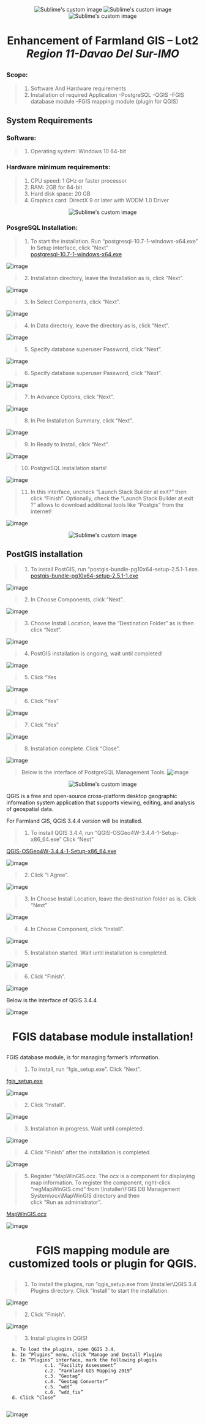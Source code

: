 <p align="center">
  <img src="https://user-images.githubusercontent.com/16941074/202843746-c7492c94-5903-46c2-8cad-81c1646c3c9c.png" alt="Sublime's custom image"/>
  <img src="https://user-images.githubusercontent.com/16941074/202843678-69ad0d48-0eaa-4769-96cd-49f470bd887c.png" alt="Sublime's custom image"/>
  <img src="https://user-images.githubusercontent.com/16941074/202843692-6cab6073-d571-4e6e-9364-93f531a6b73a.png" alt="Sublime's custom image"/>
</p>
<h1><p align="center">
Enhancement of Farmland GIS – Lot2
  <br>
    <i>Region 11-Davao Del Sur-IMO</i>
</p></h1>
  

  
  
  ###  Scope:
  
  >1. Software And Hardware requirements
  >2. Installation of required Application
     -PostgreSQL
     -QGIS
     -FGIS database module
     -FGIS mapping module (plugin for QGIS)
  
  
 <h2>System Requirements</h2>
 

   ### Software:
  > 1. Operating system: Windows 10 64-bit
  
   ### Hardware minimum requirements:
   > 1. CPU speed: 1 GHz or faster processor
   > 2. RAM: 2GB for 64-bit
   > 3. Hard disk space: 20 GB
   > 4. Graphics card: DirectX 9 or later with WDDM 1.0 Driver
   
<p align="center">
    <img src="https://user-images.githubusercontent.com/16941074/202845446-b3878f4a-243e-49f7-956e-4313b394ffcb.png" alt="Sublime's custom image"/>
</p>

  ### PosgreSQL Installation:
 >1. To start the installation. Run “postgresql-10.7-1-windows-x64.exe”
      In Setup interface, click “Next” <br>
<a href="https://drive.google.com/drive/folders/1xmEuVfRsk3M3Oapj-fPeYNDcMRbPbOYt?usp=sharing" target="_blank">postgresql-10.7-1-windows-x64.exe</a>

![image](https://user-images.githubusercontent.com/16941074/202847168-b0d3c2db-47e8-4de7-8857-69bd3fb1a6d2.png)

 >2. Installation directory, leave the Installation as is, click “Next”.
 
 ![image](https://user-images.githubusercontent.com/16941074/202847234-4517735e-c20d-4a51-be0e-7933e9b6404f.png)

 >3. In Select Components, click “Next”.

![image](https://user-images.githubusercontent.com/16941074/202847296-8f3e44e5-7698-4b02-b0e3-ba748458e9dd.png)

>4. In Data directory, leave the directory as is, click “Next”.

![image](https://user-images.githubusercontent.com/16941074/202847315-92bf3648-2c88-4ddf-b865-73551f88ea20.png)

>5. Specify database superuser Password, click “Next”.

![image](https://user-images.githubusercontent.com/16941074/202847716-883d95e8-7171-4c0a-9144-f744b8b58c58.png)

>6. Specify database superuser Password, click “Next”.

![image](https://user-images.githubusercontent.com/16941074/202847731-27884581-2f15-4b01-811b-151b3d148d85.png)

>7. In Advance Options, click “Next”.

![image](https://user-images.githubusercontent.com/16941074/202847757-3dcb4e7d-73ad-4acf-989d-c139a1f890cd.png)

>8. In Pre Installation Summary, click “Next”.

![image](https://user-images.githubusercontent.com/16941074/202847776-66573b9a-88a0-4197-a318-39a219697f5a.png)

>9. In Ready to Install, click “Next”.

![image](https://user-images.githubusercontent.com/16941074/202847824-5c0f05b8-13e5-487a-9663-d0567c02b64a.png)


>10. PostgreSQL installation starts!

![image](https://user-images.githubusercontent.com/16941074/202847841-50c18f34-b355-451d-a89c-5ea643e9eb6d.png)

>11. In this interface, uncheck “Launch Stack Builder at exit?” then click “Finish”. 
     Optionally, check the “Launch Stack Builder at exit ?” allows to download additional tools like “Postgis” from the internet!

![image](https://user-images.githubusercontent.com/16941074/202847925-c1755762-808f-47f9-98bf-4b3a4e70ef3b.png)

<p align="center">
   <img src="https://user-images.githubusercontent.com/16941074/202848243-dada256c-25c7-4ccb-8cfe-531bab40b096.png" alt="Sublime's custom image"/>
</p>

 <h2>PostGIS installation</h2>

>1. To install PostGIS, run “postgis-bundle-pg10x64-setup-2.5.1-1.exe.<br>
<a href="https://drive.google.com/drive/folders/1xmEuVfRsk3M3Oapj-fPeYNDcMRbPbOYt?usp=sharing" target="_blank">postgis-bundle-pg10x64-setup-2.5.1-1.exe</a>

![image](https://user-images.githubusercontent.com/16941074/202848461-e16b612a-16fb-45a6-8be3-ea7942b5034b.png)

>2. In Choose Components, click “Next”.

![image](https://user-images.githubusercontent.com/16941074/202848489-4bb3bd44-cafb-4f41-9c2f-caab4a23e88d.png)

>3. Choose Install Location, leave the “Destination Folder” as is
    then click “Next”.

![image](https://user-images.githubusercontent.com/16941074/202848521-48fcad99-51bb-406c-b6c1-fadf4dbc8740.png)

>4. PostGIS installation is ongoing, wait until completed! 

![image](https://user-images.githubusercontent.com/16941074/202848537-6de96514-c7d3-450a-99da-938a029441df.png)


>5. Click “Yes

![image](https://user-images.githubusercontent.com/16941074/202848572-c1bd5978-85a7-49a2-ab20-58ca28acb281.png)

>6. Click “Yes”

![image](https://user-images.githubusercontent.com/16941074/202848610-dc2c3e82-38d4-4e14-91ed-b8172e147f3e.png)

>7. Click “Yes”

![image](https://user-images.githubusercontent.com/16941074/202848719-2cad1e2d-c1d5-42bd-89b6-18fc0d97bf66.png)

>8. Installation complete. Click “Close”.

![image](https://user-images.githubusercontent.com/16941074/202848744-0abd4981-8f2b-4027-b1b7-cb46d809d015.png)

>Below is the interface of PostgreSQL Management Tools.
![image](https://user-images.githubusercontent.com/16941074/202848941-de0819a6-afea-480d-a7dd-1d65cdadf7de.png)


<p align="center">
    <img src="https://upload.wikimedia.org/wikipedia/commons/c/c2/QGIS_logo%2C_2017.svg" alt="Sublime's custom image"/>
</p>


QGIS is a free and open-source cross-platform desktop geographic information system application that supports viewing, editing, and
analysis of geospatial data.

For Farmland GIS, QGIS 3.4.4 version will be installed.

>1. To install QGIS 3.4.4, run “QGIS-OSGeo4W-3.4.4-1-Setup-x86_64.exe” Click “Next”

<a href="https://drive.google.com/file/d/1sjCi9qsZhuCnapCILPvbNmvxi99n8t2_/view?usp=share_link">QGIS-OSGeo4W-3.4.4-1-Setup-x86_64.exe</a>

![image](https://user-images.githubusercontent.com/16941074/202849245-72b9d7dc-6bdc-4b86-aec0-37c8c5d8b996.png)

>2. Click “I Agree”.

![image](https://user-images.githubusercontent.com/16941074/202849273-cd99d148-3ed6-4e02-aeeb-04a45603c9fe.png)

>3. In Choose Install Location, leave the destination folder as is. Click “Next”

![image](https://user-images.githubusercontent.com/16941074/202849304-6f3409dd-4b0a-42c2-b565-6df2a8ba247e.png)

>4. In Choose Component, click “Install”.

![image](https://user-images.githubusercontent.com/16941074/202849420-cec93767-5376-44a7-94cd-51b97ff5a969.png)

>5. Installation started. Wait until installation is completed.

![image](https://user-images.githubusercontent.com/16941074/202849453-ee16da93-6ea7-422f-98fe-cf4527d5632e.png)

>6. Click “Finish”.

![image](https://user-images.githubusercontent.com/16941074/202849476-84e6babb-2c0d-4f86-a74e-67da5885949b.png)

Below is the interface of QGIS 3.4.4


![image](https://user-images.githubusercontent.com/16941074/202849553-a74e6a71-dcb2-4768-b39b-1bc0ca89f1bd.png)



<h1><p align="center">
     FGIS database module installation!
</p>
</h1>
FGIS database module, is for managing farmer’s information.

>1. To install, run “fgis_setup.exe”. Click “Next”.

<a href="https://drive.google.com/file/d/1XNurYDdTMLHJWB5zTEaHY8n_PDyii8lP/view?usp=sharing">fgis_setup.exe</a>

![image](https://user-images.githubusercontent.com/16941074/202849913-d86e7391-7e95-42f4-ae04-a31a59ede1f2.png)

>2. Click “Install”.

![image](https://user-images.githubusercontent.com/16941074/202849928-f6e40b3c-e643-430f-8928-0918ec19281a.png)

>3. Installation in progress. Wait until completed.

![image](https://user-images.githubusercontent.com/16941074/202849943-277c02ef-6529-43c2-b855-c730ed69d23f.png)

>4. Click “Finish” after the installation is completed.

![image](https://user-images.githubusercontent.com/16941074/202849967-a76047d4-aa6e-41b7-8cf0-e82f6e51aa4d.png)



>5. Register “MapWinGIS.ocx. The ocx is a component for displaying map information.
    To register the component, right-click “regMapWinGIS.cmd” from \Installer\FGIS DB Management System\ocx\MapWinGIS directory and then    
    click “Run as administrator”.
    

<a href="https://drive.google.com/drive/folders/1tf5d0sTsqeC_Ukj23Q8tw1HUEknRUYkF?usp=sharing" target="_blank">MapWinGIS.ocx</a>

![image](https://user-images.githubusercontent.com/16941074/202880553-6e70ed3a-2f31-4d5e-bafd-623f05bf129f.png)


<h1><p align="center">
 FGIS mapping module are customized tools or plugin for QGIS.
</p>
</h1>

>1. To install the plugins, run “qgis_setup.exe from \Installer\QGIS 3.4 
      Plugins directory. Click “Install” to start the installation.
      
![image](https://user-images.githubusercontent.com/16941074/202881089-f61a7d3d-198a-4aad-afc8-78a8c161b967.png)

>2. Click “Finish”.

![image](https://user-images.githubusercontent.com/16941074/202881096-401d690b-cfcf-45e0-910c-57a247586855.png)

>3. Install plugins in QGIS!



  ```
    a. To load the plugins, open QGIS 3.4.
    b. In “Plugins” menu, click “Manage and Install Plugins
    c. In “Plugins” interface, mark the following plugins
                c.1. “Facility Assessment”
                c.2. “Farmland GIS Mapping 2019”
                c.3. “Geotag”
                c.4. “Geotag Converter”   
                c.5. “wdd”
                c.6. “wdd_fis”
    d. Click “Close” 
    
   ```

![image](https://user-images.githubusercontent.com/16941074/202881191-83abeb7d-df98-4269-a00b-f376898e06b9.png)



















































  





